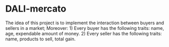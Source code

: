 # DALI-mercato
The idea of this project is to implement the interaction between buyers and sellers in a market; Moreover: 1) Every buyer has the following traits: name, age,  expendable amount of money. 2) Every seller has the following traits: name, products to sell, total gain.

